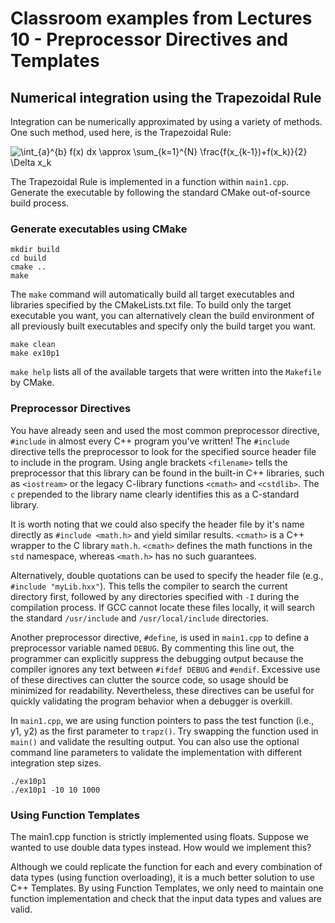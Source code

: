 # Classroom examples from Lectures 10 - Preprocessor Directives and Templates

## Numerical integration using the Trapezoidal Rule
Integration can be numerically approximated by using a variety of methods.  One such method, used here, is the Trapezoidal Rule:

<img src="https://latex.codecogs.com/gif.latex?\int_{a}^{b}&space;f(x)&space;dx&space;\approx&space;\sum_{k=1}^{N}&space;\frac{f(x_{k-1})&plus;f(x_k)}{2}&space;\Delta&space;x_k" title="\int_{a}^{b} f(x) dx \approx \sum_{k=1}^{N} \frac{f(x_{k-1})+f(x_k)}{2} \Delta x_k" />

The Trapezoidal Rule is implemented in a function within `main1.cpp`.  Generate the executable by following the standard CMake out-of-source build process.

### Generate executables using CMake
```
mkdir build
cd build
cmake ..
make
``` 

The `make` command will automatically build all target executables and libraries specified by the CMakeLists.txt file.  To build only the target executable you want, you can alternatively clean the build environment of all previously built executables and specify only the build target you want.

```
make clean
make ex10p1
```

`make help` lists all of the available targets that were written into the `Makefile` by CMake.

### Preprocessor Directives

You have already seen and used the most common preprocessor directive, `#include` in almost every C++ program you've written!  The `#include` directive tells the preprocessor to look for the specified source header file to include in the program.  Using angle brackets `<filename>` tells the preprocessor that this library can be found in the built-in C++ libraries, such as `<iostream>` or the legacy C-library functions `<cmath>` and `<cstdlib>`.  The `c` prepended to the library name clearly identifies this as a C-standard library.

It is worth noting that we could also specify the header file by it's name directly as `#include <math.h>` and yield similar results.  `<cmath>` is a C++ wrapper to the C library `math.h`.  `<cmath>` defines the math functions in the `std` namespace, whereas `<math.h>` has no such guarantees.

Alternatively, double quotations can be used to specify the header file (e.g., `#include "myLib.hxx"`).  This tells the compiler to search the current directory first, followed by any directories specified with `-I` during the compilation process.  If GCC cannot locate these files locally, it will search the standard `/usr/include` and `/usr/local/include` directories.

Another preprocessor directive, `#define`, is used in `main1.cpp` to define a preprocessor variable named `DEBUG`.  By commenting this line out, the programmer can explicitly suppress the debugging output because the compiler ignores any text between `#ifdef DEBUG` and `#endif`.  Excessive use of these directives can clutter the source code, so usage should be minimized for readability.  Nevertheless, these directives can be useful for quickly validating the program behavior when a debugger is overkill.

In `main1.cpp`, we are using function pointers to pass the test function (i.e., y1, y2) as the first parameter to `trapz()`.  Try swapping the function used in `main()` and validate the resulting output.  You can also use the optional command line parameters to validate the implementation with different integration step sizes.

```
./ex10p1
./ex10p1 -10 10 1000
```

### Using Function Templates

The main1.cpp function is strictly implemented using floats.  Suppose we wanted to use double data types instead.  How would we implement this?

Although we could replicate the function for each and every combination of data types (using function overloading), it is a much better solution to use C++ Templates.  By using Function Templates, we only need to maintain one function implementation and check that the input data types and values are valid.


